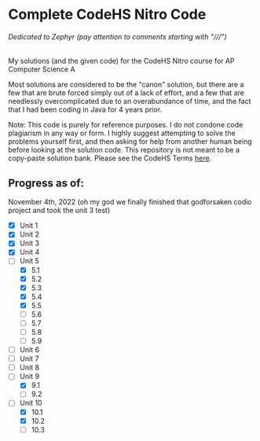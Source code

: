 # Complete CodeHS Nitro Code
###### Dedicated to Zephyr (pay attention to comments starting with "///")
My solutions (and the given code) for the CodeHS Nitro course for AP Computer Science A 

Most solutions are considered to be the "canon" solution, but there are a few that are brute forced simply out of a lack of effort, and a few that are needlessly overcomplicated due to an overabundance of time, and the fact that I had been coding in Java for 4 years prior.

Note: This code is purely for reference purposes. I do not condone code plagiarism in any way or form. I highly suggest attempting to solve the problems yourself first, and then asking for help from another human being before looking at the solution code. This repository is not meant to be a copy-paste solution bank. 
Please see the CodeHS Terms [here](https://codehs.com/terms).

## Progress as of:
November 4th, 2022 (oh my god we finally finished that godforsaken codio project and took the unit 3 test)

- [x] Unit 1
- [x] Unit 2
- [x] Unit 3 
- [x] Unit 4
- [ ] Unit 5
  - [x] 5.1
  - [x] 5.2
  - [x] 5.3
  - [x] 5.4
  - [x] 5.5
  - [ ] 5.6
  - [ ] 5.7
  - [ ] 5.8
  - [ ] 5.9
- [ ] Unit 6
- [ ] Unit 7
- [ ] Unit 8
- [ ] Unit 9
  - [x] 9.1 
  - [ ] 9.2
- [ ] Unit 10
  - [x] 10.1
  - [x] 10.2
  - [ ] 10.3